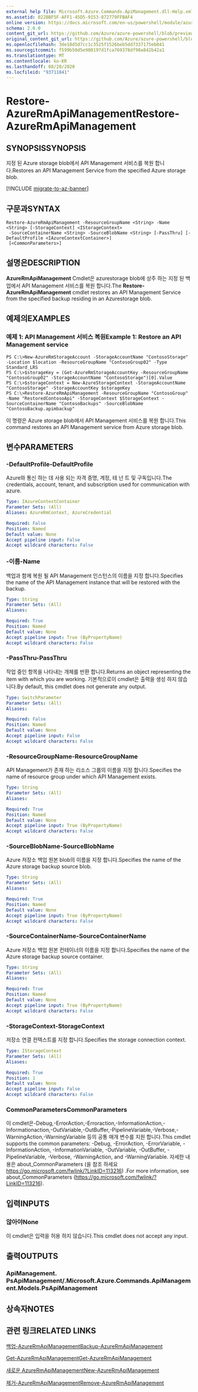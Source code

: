 ```yaml
---
external help file: Microsoft.Azure.Commands.ApiManagement.dll-Help.xml
ms.assetid: 022BBF5F-AFF1-45D5-9153-872779FFBAF4
online version: https://docs.microsoft.com/en-us/powershell/module/azurerm.apimanagement/restore-azurermapimanagement
schema: 2.0.0
content_git_url: https://github.com/Azure/azure-powershell/blob/preview/src/ResourceManager/ApiManagement/Commands.ApiManagement/help/Restore-AzureRmApiManagement.md
original_content_git_url: https://github.com/Azure/azure-powershell/blob/preview/src/ResourceManager/ApiManagement/Commands.ApiManagement/help/Restore-AzureRmApiManagement.md
ms.openlocfilehash: 3de18d5d7cc1c3525f1526beb5dd7337175eb041
ms.sourcegitcommit: f599b50d5e980197d1fca769378df90a842b42a1
ms.translationtype: MT
ms.contentlocale: ko-KR
ms.lasthandoff: 08/20/2020
ms.locfileid: "93711841"
---
```

# <span data-ttu-id="aa45d-101">Restore-AzureRmApiManagement</span><span class="sxs-lookup"><span data-stu-id="aa45d-101">Restore-AzureRmApiManagement</span></span>

## <span data-ttu-id="aa45d-102">SYNOPSIS</span><span class="sxs-lookup"><span data-stu-id="aa45d-102">SYNOPSIS</span></span>
<span data-ttu-id="aa45d-103">지정 된 Azure storage blob에서 API Management 서비스를 복원 합니다.</span><span class="sxs-lookup"><span data-stu-id="aa45d-103">Restores an API Management Service from the specified Azure storage blob.</span></span>

[!INCLUDE [migrate-to-az-banner](../../includes/migrate-to-az-banner.md)]

## <span data-ttu-id="aa45d-104">구문과</span><span class="sxs-lookup"><span data-stu-id="aa45d-104">SYNTAX</span></span>

```
Restore-AzureRmApiManagement -ResourceGroupName <String> -Name <String> [-StorageContext] <IStorageContext>
 -SourceContainerName <String> -SourceBlobName <String> [-PassThru] [-DefaultProfile <IAzureContextContainer>]
 [<CommonParameters>]
```

## <span data-ttu-id="aa45d-105">설명은</span><span class="sxs-lookup"><span data-stu-id="aa45d-105">DESCRIPTION</span></span>
<span data-ttu-id="aa45d-106">**AzureRmApiManagement** Cmdlet은 azurestorage blob에 상주 하는 지정 된 백업에서 API Management 서비스를 복원 합니다.</span><span class="sxs-lookup"><span data-stu-id="aa45d-106">The **Restore-AzureRmApiManagement** cmdlet restores an API Management Service from the specified backup residing in an Azurestorage blob.</span></span>

## <span data-ttu-id="aa45d-107">예제의</span><span class="sxs-lookup"><span data-stu-id="aa45d-107">EXAMPLES</span></span>

### <span data-ttu-id="aa45d-108">예제 1: API Management 서비스 복원</span><span class="sxs-lookup"><span data-stu-id="aa45d-108">Example 1: Restore an API Management service</span></span>
```
PS C:\>New-AzureRmStorageAccount -StorageAccountName "ContosoStorage" -Location $location -ResourceGroupName "ContosoGroup02" -Type Standard_LRS
PS C:\>$storageKey = (Get-AzureRmStorageAccountKey -ResourceGroupName "ContosoGroup02" -StorageAccountName "ContosoStorage")[0].Value
PS C:\>$storageContext = New-AzureStorageContext -StorageAccountName "ContosoStorage" -StorageAccountKey $storageKey
PS C:\>Restore-AzureRmApiManagement -ResourceGroupName "ContosoGroup" -Name "RestoredContosoApi" -StorageContext $StorageContext -SourceContainerName "ContosoBackups" -SourceBlobName "ContosoBackup.apimbackup"
```

<span data-ttu-id="aa45d-109">이 명령은 Azure storage blob에서 API Management 서비스를 복원 합니다.</span><span class="sxs-lookup"><span data-stu-id="aa45d-109">This command restores an API Management service from Azure storage blob.</span></span>

## <span data-ttu-id="aa45d-110">변수</span><span class="sxs-lookup"><span data-stu-id="aa45d-110">PARAMETERS</span></span>

### <span data-ttu-id="aa45d-111">-DefaultProfile</span><span class="sxs-lookup"><span data-stu-id="aa45d-111">-DefaultProfile</span></span>
<span data-ttu-id="aa45d-112">Azure와 통신 하는 데 사용 되는 자격 증명, 계정, 테 넌 트 및 구독입니다.</span><span class="sxs-lookup"><span data-stu-id="aa45d-112">The credentials, account, tenant, and subscription used for communication with azure.</span></span>
 
```yaml
Type: IAzureContextContainer
Parameter Sets: (All)
Aliases: AzureRmContext, AzureCredential

Required: False
Position: Named
Default value: None
Accept pipeline input: False
Accept wildcard characters: False
```

### <span data-ttu-id="aa45d-113">-이름</span><span class="sxs-lookup"><span data-stu-id="aa45d-113">-Name</span></span>
<span data-ttu-id="aa45d-114">백업과 함께 복원 될 API Management 인스턴스의 이름을 지정 합니다.</span><span class="sxs-lookup"><span data-stu-id="aa45d-114">Specifies the name of the API Management instance that will be restored with the backup.</span></span>

```yaml
Type: String
Parameter Sets: (All)
Aliases: 

Required: True
Position: Named
Default value: None
Accept pipeline input: True (ByPropertyName)
Accept wildcard characters: False
```

### <span data-ttu-id="aa45d-115">-PassThru</span><span class="sxs-lookup"><span data-stu-id="aa45d-115">-PassThru</span></span>
<span data-ttu-id="aa45d-116">작업 중인 항목을 나타내는 개체를 반환 합니다.</span><span class="sxs-lookup"><span data-stu-id="aa45d-116">Returns an object representing the item with which you are working.</span></span>
<span data-ttu-id="aa45d-117">기본적으로이 cmdlet은 출력을 생성 하지 않습니다.</span><span class="sxs-lookup"><span data-stu-id="aa45d-117">By default, this cmdlet does not generate any output.</span></span>

```yaml
Type: SwitchParameter
Parameter Sets: (All)
Aliases: 

Required: False
Position: Named
Default value: None
Accept pipeline input: False
Accept wildcard characters: False
```

### <span data-ttu-id="aa45d-118">-ResourceGroupName</span><span class="sxs-lookup"><span data-stu-id="aa45d-118">-ResourceGroupName</span></span>
<span data-ttu-id="aa45d-119">API Management가 존재 하는 리소스 그룹의 이름을 지정 합니다.</span><span class="sxs-lookup"><span data-stu-id="aa45d-119">Specifies the name of resource group under which API Management exists.</span></span>

```yaml
Type: String
Parameter Sets: (All)
Aliases: 

Required: True
Position: Named
Default value: None
Accept pipeline input: True (ByPropertyName)
Accept wildcard characters: False
```

### <span data-ttu-id="aa45d-120">-SourceBlobName</span><span class="sxs-lookup"><span data-stu-id="aa45d-120">-SourceBlobName</span></span>
<span data-ttu-id="aa45d-121">Azure 저장소 백업 원본 blob의 이름을 지정 합니다.</span><span class="sxs-lookup"><span data-stu-id="aa45d-121">Specifies the name of the Azure storage backup source blob.</span></span>

```yaml
Type: String
Parameter Sets: (All)
Aliases: 

Required: True
Position: Named
Default value: None
Accept pipeline input: True (ByPropertyName)
Accept wildcard characters: False
```

### <span data-ttu-id="aa45d-122">-SourceContainerName</span><span class="sxs-lookup"><span data-stu-id="aa45d-122">-SourceContainerName</span></span>
<span data-ttu-id="aa45d-123">Azure 저장소 백업 원본 컨테이너의 이름을 지정 합니다.</span><span class="sxs-lookup"><span data-stu-id="aa45d-123">Specifies the name of the Azure storage backup source container.</span></span>

```yaml
Type: String
Parameter Sets: (All)
Aliases: 

Required: True
Position: Named
Default value: None
Accept pipeline input: True (ByPropertyName)
Accept wildcard characters: False
```

### <span data-ttu-id="aa45d-124">-StorageContext</span><span class="sxs-lookup"><span data-stu-id="aa45d-124">-StorageContext</span></span>
<span data-ttu-id="aa45d-125">저장소 연결 컨텍스트를 지정 합니다.</span><span class="sxs-lookup"><span data-stu-id="aa45d-125">Specifies the storage connection context.</span></span>

```yaml
Type: IStorageContext
Parameter Sets: (All)
Aliases: 

Required: True
Position: 1
Default value: None
Accept pipeline input: False
Accept wildcard characters: False
```

### <span data-ttu-id="aa45d-126">CommonParameters</span><span class="sxs-lookup"><span data-stu-id="aa45d-126">CommonParameters</span></span>
<span data-ttu-id="aa45d-127">이 cmdlet은-Debug,-ErrorAction,-Erroraction,-InformationAction,-Informationaction,-OutVariable,-OutBuffer,-PipelineVariable,-Verbose,-WarningAction,-WarningVariable 등의 공통 매개 변수를 지원 합니다.</span><span class="sxs-lookup"><span data-stu-id="aa45d-127">This cmdlet supports the common parameters: -Debug, -ErrorAction, -ErrorVariable, -InformationAction, -InformationVariable, -OutVariable, -OutBuffer, -PipelineVariable, -Verbose, -WarningAction, and -WarningVariable.</span></span> <span data-ttu-id="aa45d-128">자세한 내용은 about_CommonParameters (을 참조 하세요 https://go.microsoft.com/fwlink/?LinkID=113216) .</span><span class="sxs-lookup"><span data-stu-id="aa45d-128">For more information, see about_CommonParameters (https://go.microsoft.com/fwlink/?LinkID=113216).</span></span>

## <span data-ttu-id="aa45d-129">입력</span><span class="sxs-lookup"><span data-stu-id="aa45d-129">INPUTS</span></span>

### <span data-ttu-id="aa45d-130">않아야</span><span class="sxs-lookup"><span data-stu-id="aa45d-130">None</span></span>
<span data-ttu-id="aa45d-131">이 cmdlet은 입력을 허용 하지 않습니다.</span><span class="sxs-lookup"><span data-stu-id="aa45d-131">This cmdlet does not accept any input.</span></span>

## <span data-ttu-id="aa45d-132">출력</span><span class="sxs-lookup"><span data-stu-id="aa45d-132">OUTPUTS</span></span>

### <span data-ttu-id="aa45d-133">ApiManagement. PsApiManagement/.</span><span class="sxs-lookup"><span data-stu-id="aa45d-133">Microsoft.Azure.Commands.ApiManagement.Models.PsApiManagement</span></span>

## <span data-ttu-id="aa45d-134">상속자</span><span class="sxs-lookup"><span data-stu-id="aa45d-134">NOTES</span></span>

## <span data-ttu-id="aa45d-135">관련 링크</span><span class="sxs-lookup"><span data-stu-id="aa45d-135">RELATED LINKS</span></span>

[<span data-ttu-id="aa45d-136">백업-AzureRmApiManagement</span><span class="sxs-lookup"><span data-stu-id="aa45d-136">Backup-AzureRmApiManagement</span></span>](./Backup-AzureRmApiManagement.md)

[<span data-ttu-id="aa45d-137">Get-AzureRmApiManagement</span><span class="sxs-lookup"><span data-stu-id="aa45d-137">Get-AzureRmApiManagement</span></span>](./Get-AzureRmApiManagement.md)

[<span data-ttu-id="aa45d-138">새로운 AzureRmApiManagement</span><span class="sxs-lookup"><span data-stu-id="aa45d-138">New-AzureRmApiManagement</span></span>](./New-AzureRmApiManagement.md)

[<span data-ttu-id="aa45d-139">제거-AzureRmApiManagement</span><span class="sxs-lookup"><span data-stu-id="aa45d-139">Remove-AzureRmApiManagement</span></span>](./Remove-AzureRmApiManagement.md)


